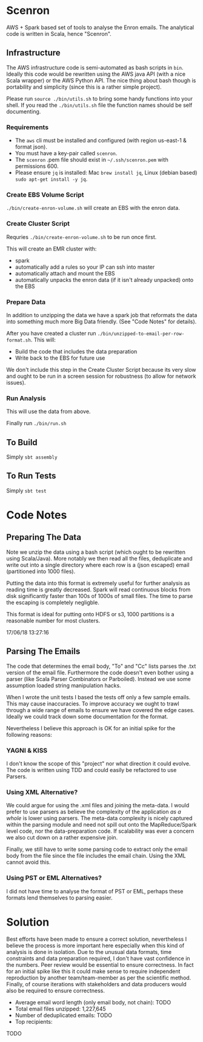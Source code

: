 # Scenron

AWS + Spark based set of tools to analyse the Enron emails. The analytical code is written in Scala, hence "Scenron".

## Infrastructure

The AWS infrastructure code is semi-automated as bash scripts in `bin`.  Ideally this code would be rewritten using the AWS java API (with a nice Scala wrapper) or the AWS Python API.  The nice thing about bash though is portability and simplicity (since this is a rather simple project).

Please run `source ./bin/utils.sh` to bring some handy functions into your shell. If you read the `./bin/utils.sh` file the function names should be self documenting.

### Requirements

 - The `aws` cli must be installed and configured (with region us-east-1 & format json). 
 - You must have a key-pair called `scenron`. 
 - The `scenron` .pem file should exist in `~/.ssh/scenron.pem` with permissions 600.
 - Please ensure `jq` is installed: Mac `brew install jq`, Linux (debian based) `sudo apt-get install -y jq`.

### Create EBS Volume Script

`./bin/create-enron-volume.sh` will create an EBS with the enron data.

### Create Cluster Script

Requries `./bin/create-enron-volume.sh` to be run once first.

This will create an EMR cluster with:

 - spark
 - automatically add a rules so your IP can ssh into master
 - automatically attach and mount the EBS
 - automatically unpacks the enron data (if it isn't already unpacked) onto the EBS

### Prepare Data

In addition to unzipping the data we have a spark job that reformats the data into something much more Big Data friendly.  (See "Code Notes" for details).

After you have created a cluster run `./bin/unzipped-to-email-per-row-format.sh`.  This will:

 - Build the code that includes the data preparation
 - Write back to the EBS for future use

We don't include this step in the Create Cluster Script because its very slow and ought to be run in a screen session for robustness (to allow for network issues).

### Run Analysis

This will use the data from above.

Finally run `./bin/run.sh`

## To Build

Simply `sbt assembly`

## To Run Tests

Simply `sbt test`

# Code Notes

## Preparing The Data

Note we unzip the data using a bash script (which ought to be rewritten using Scala/Java). 
More notably we then read all the files, deduplicate and write out into a single directory where each row is a (json escaped) email (partitioned into 1000 files).

Putting the data into this format is extremely useful for further analysis as reading time is greatly decreased.
Spark will read continuous blocks from disk significantly faster than 100s of 1000s of small files.
The time to parse the escaping is completely negligble.

This format is ideal for putting onto HDFS or s3, 1000 partitions is a reasonable number for most clusters.

17/06/18 13:27:16

## Parsing The Emails

The code that determines the email body, "To" and "Cc" lists parses the .txt version of the email file.
Furthermore the code doesn't even bother using a parser (like Scala Parser Combinators or Parboiled).
Instead we use some assumption loaded string manipulation hacks.

When I wrote the unit tests I based the tests off only a few sample emails.  This may cause inaccuracies.
To improve accuracy we ought to trawl through a wide range of emails to ensure we have covered the edge cases.
Ideally we could track down some documentation for the format.

Nevertheless I believe this approach is OK for an initial spike for the following reasons:

### YAGNI & KISS

I don't know the scope of this "project" nor what direction it could evolve.
The code is written using TDD and could easily be refactored to use Parsers.

### Using XML Alternative?

We could argue for using the .xml files and joining the meta-data.
I would prefer to use parsers as believe the complexity of the application *as a whole* is lower using parsers.
The meta-data complexity is nicely captured within the parsing module and need not spill out onto the MapReduce/Spark level code, nor the data-preparation code.
If scalability was ever a concern we also cut down on a rather expensive join.

Finally, we still have to write some parsing code to extract only the email body from the file since the file includes the email chain.
Using the XML cannot avoid this.

### Using PST or EML Alternatives?

I did not have time to analyse the format of PST or EML, perhaps these formats lend themselves to parsing easier.

# Solution

Best efforts have been made to ensure a correct solution, nevertheless I believe the process is more important here especially when this kind of analysis is done in isolation.
Due to the unusual data formats, time constraints and data preparation required, I don't have vast confidence in the numbers.
Peer review would be essential to ensure correctness.
In fact for an initial spike like this it could make sense to require independent reproduction by another team/team-member as per the scientific method.
Finally, of course iterations with stakeholders and data producers would also be required to ensure correctness.

 - Average email word length (only email body, not chain): TODO
 - Total email files unzipped: 1,227,645
 - Number of deduplicated emails: TODO
 - Top recipients:
 
TODO
